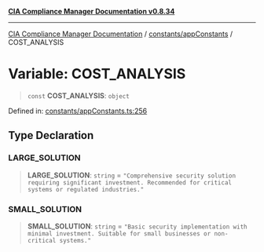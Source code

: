 [**CIA Compliance Manager Documentation v0.8.34**](../../../README.md)

***

[CIA Compliance Manager Documentation](../../../modules.md) / [constants/appConstants](../README.md) / COST\_ANALYSIS

# Variable: COST\_ANALYSIS

> `const` **COST\_ANALYSIS**: `object`

Defined in: [constants/appConstants.ts:256](https://github.com/Hack23/cia-compliance-manager/blob/a33140701dae02a85d2f0d957645dda4d2c4da41/src/constants/appConstants.ts#L256)

## Type Declaration

### LARGE\_SOLUTION

> **LARGE\_SOLUTION**: `string` = `"Comprehensive security solution requiring significant investment. Recommended for critical systems or regulated industries."`

### SMALL\_SOLUTION

> **SMALL\_SOLUTION**: `string` = `"Basic security implementation with minimal investment. Suitable for small businesses or non-critical systems."`
